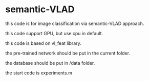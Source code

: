 # semantic-VLAD

this code is for image classification via semantic-VLAD approach.

this code support GPU, but use cpu in default.

this code is based on vl_feat library.

the pre-trained network should be put in the current folder.

the database should be put in /data folder.

the start code is experiments.m